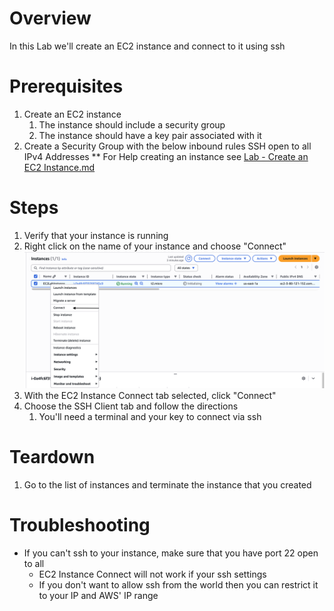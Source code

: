 # Overview

In this Lab we'll create an EC2 instance and connect to it using ssh

# Prerequisites

1. Create an EC2 instance
   1. The instance should include a security group
   1. The instance should have a key pair associated with it
1. Create a Security Group with the below inbound rules SSH open to all IPv4 Addresses
   \*\* For Help creating an instance see [Lab - Create an EC2 Instance.md](<Lab - Create an EC2 Instance.md>)

# Steps

1. Verify that your instance is running
1. Right click on the name of your instance and choose "Connect"
   ![Choose Connect](<Choose Connect.png>)
1. With the EC2 Instance Connect tab selected, click "Connect"
1. Choose the SSH Client tab and follow the directions
   1. You'll need a terminal and your key to connect via ssh

# Teardown

1. Go to the list of instances and terminate the instance that you created

# Troubleshooting

- If you can't ssh to your instance, make sure that you have port 22 open to all
  - EC2 Instance Connect will not work if your ssh settings
  - If you don't want to allow ssh from the world then you can restrict it to your IP and AWS' IP range
